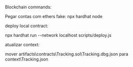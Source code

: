 Blockchain commands:

Pegar contas com ethers fake:
npx hardhat node

deploy local contract:

npx hardhat run --network localhost scripts/deploy.js

atualizar context:

mover artifacts\contracts\Tracking.sol\Tracking.dbg.json para context\Tracking.json